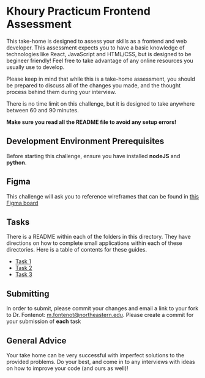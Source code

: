 # Khoury Practicum Frontend Assessment
This take-home is designed to assess your skills as a frontend and web developer. This assessment expects you to have a basic knowledge of technologies like React, JavaScript and HTML/CSS, but is designed to be begineer friendly! Feel free to take advantage of any online resources you usually use to develop. 

Please keep in mind that while this is a take-home assessment, you should be prepared to discuss all of the changes you made, and the thought process behind them during your interview.

There is no time limit on this challenge, but it is designed to take anywhere between 60 and 90 minutes.

**Make sure you read all the README file to avoid any setup errors!**

## Development Environment Prerequisites
Before starting this challenge, ensure you have installed **nodeJS** and **python**.

## Figma
This challenge will ask you to reference wireframes that can be found in [this Figma board](https://www.figma.com/design/1GfVyS6MgGZxWB64KSPRag/Untitled?node-id=0-1&t=0epGWkgxWP20bc2g-1)

## Tasks
There is a README within each of the folders in this directory. They have directions on how to complete small applications within each of these directories. Here is a table of contents for these guides.

- [Task 1](./task1/README.md)
- [Task 2](./task2/README.md)
- [Task 3](./task3/README.md)


## Submitting
In order to submit, please commit your changes and email a link to your fork to Dr. Fontenot: m.fontenot@northeastern.edu. Please create a commit for your submission of **each** task

## General Advice
Your take home can be very successful with imperfect solutions to the provided problems. Do your best, and come in to any interviews with ideas on how to improve your code (and ours as well)!
